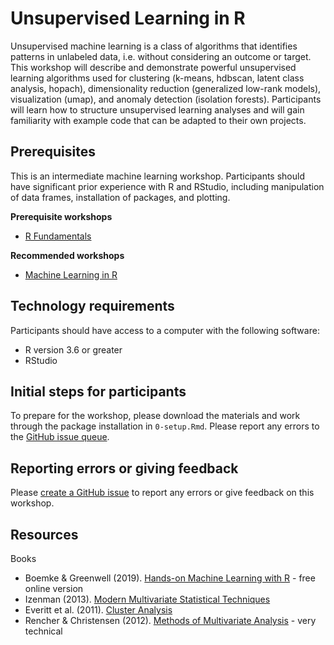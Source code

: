 # Unsupervised Learning in R

Unsupervised machine learning is a class of algorithms that identifies patterns
in unlabeled data, i.e. without considering an outcome or target. This workshop
will describe and demonstrate powerful unsupervised learning algorithms used for
clustering (k-means, hdbscan, latent class analysis, hopach), dimensionality
reduction (generalized low-rank models), visualization (umap), and anomaly detection (isolation forests).
Participants will learn how to structure unsupervised
learning analyses and will gain familiarity with example code that can be
adapted to their own projects.

## Prerequisites

This is an intermediate machine learning workshop. Participants should have
significant prior experience with R and RStudio, including manipulation of data
frames, installation of packages, and plotting.

**Prerequisite workshops**

 * [R Fundamentals](https://github.com/dlab-berkeley/R-Fundamentals)
 
 
**Recommended workshops**

 * [Machine Learning in R](https://github.com/dlab-berkeley/Machine-Learning-in-R)

## Technology requirements

Participants should have access to a computer with the following software:

 * R version 3.6 or greater
 * RStudio
 
## Initial steps for participants

To prepare for the workshop, please download the materials and work through the package installation in `0-setup.Rmd`. Please report any errors to the [GitHub issue queue](https://github.com/dlab-berkeley/Unsupervised-Learning-in-R/issues).
 
## Reporting errors or giving feedback

Please [create a GitHub issue](https://github.com/dlab-berkeley/Unsupervised-Learning-in-R/issues) to report any errors or give feedback on this workshop.

## Resources

Books

 * Boemke & Greenwell (2019). [Hands-on Machine Learning with R](https://bradleyboehmke.github.io/HOML/) - free online version
 * Izenman (2013). [Modern Multivariate Statistical Techniques](https://www.amazon.com/Modern-Multivariate-Statistical-Techniques-Classification-ebook/dp/B00HWUR9CS/)
 * Everitt et al. (2011). [Cluster Analysis](https://www.amazon.com/Cluster-Analysis-Wiley-Probability-Statistics-ebook/dp/B005CPJSME)
 * Rencher & Christensen (2012). [Methods of Multivariate Analysis](https://www.amazon.com/Methods-Multivariate-Analysis-Probability-Statistics-ebook/dp/B008Z5OB9I/) - very technical
